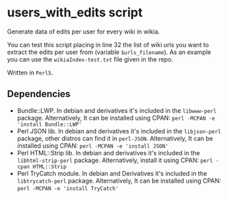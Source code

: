 # users_with_edits script

Generate data of edits per user for every wiki in wikia.

You can test this script placing in line 32 the list of wiki urls you want to extract the edits per user from (variable `$urls_filename`).
As an example you can use the `wikiaIndex-test.txt` file given in the repo.

Written in `Perl5`.

## Dependencies
* Bundle::LWP. In debian and derivatives it's included in the `libwww-perl` package. Alternatively, It can be installed using CPAN: `perl -MCPAN -e 'install Bundle::LWP'`
* Perl JSON lib. In debian and derivatives it's included in the `libjson-perl` package, other distros can find it in `perl-JSON`. Alternatively, It can be installed using CPAN: `perl -MCPAN -e 'install JSON'`
* Perl HTML::Strip lib. In debian and derivatives it's included in the `libhtml-strip-perl` package. Alternatively, install it using CPAN: `perl -cpan HTML::Strip`
* Perl TryCatch module. In debian and Derivatives it's included in the `libtrycatch-perl` package. Alternatively, It can be installed using CPAN: `perl -MCPAN -e 'install TryCatch'`
